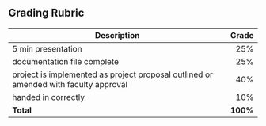 ## Grading Rubric
Description|Grade
---|---:|
5 min presentation | 25%
documentation file complete | 25%
project is implemented as project proposal outlined or amended with faculty approval | 40%
handed in correctly | 10%
**Total** | **100%**